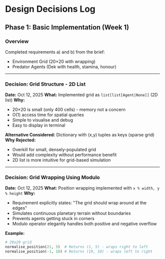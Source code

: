 # Design Decisions Log

## Phase 1: Basic Implementation (Week 1)

### Overview
Completed requirements a) and b) from the brief:
- Environment Grid (20×20 with wrapping)
- Predator Agents (Dek with health, stamina, honour)

---

### Decision: Grid Structure - 2D List
**Date:** Oct 12, 2025
**What:** Implemented grid as `list[list[Agent|None]]` (2D list)
**Why:** 
- 20×20 is small (only 400 cells) - memory not a concern
- O(1) access time for spatial queries
- Simple to visualise and debug
- Easy to display in terminal

**Alternative Considered:** Dictionary with (x,y) tuples as keys (sparse grid)
**Why Rejected:** 
- Overkill for small, densely-populated grid
- Would add complexity without performance benefit
- 2D list is more intuitive for grid-based simulation



---

### Decision: Grid Wrapping Using Modulo
**Date:** Oct 12, 2025
**What:** Position wrapping implemented with `x % width, y % height`
**Why:**
- Requirement explicitly states: "The grid should wrap around at the edges"
- Simulates continuous planetary terrain without boundaries
- Prevents agents getting stuck in corners
- Modulo operator elegantly handles both positive and negative overflow

**Example:**
```python
# 20x20 grid
normalise_position(21, 5)  # Returns (1, 5) - wraps right to left
normalise_position(-1, 10) # Returns (19, 10) - wraps left to right